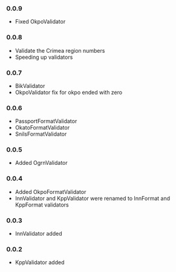### 0.0.9

* Fixed OkpoValidator

### 0.0.8

* Validate the Crimea region numbers
* Speeding up validators

### 0.0.7

* BikValidator
* OkpoValidator fix for okpo ended with zero

### 0.0.6

* PassportFormatValidator
* OkatoFormatValidator
* SnilsFormatValidator

### 0.0.5

* Added OgrnValidator

### 0.0.4

* Added OkpoFormatValidator
* InnValidator and KppValidator were renamed to InnFormat and KppFormat validators

### 0.0.3

* InnValidator added

### 0.0.2

* KppValidator added
